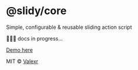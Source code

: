 # @slidy/core

Simple, configurable & reusable sliding action script

👨🏻‍💻 docs in progress...

[Demo here](https://svelte.dev/repl/8edad715f4054a20ac9b43af28b17083)

MIT &copy; [Valexr](https://github.com/Valexr)